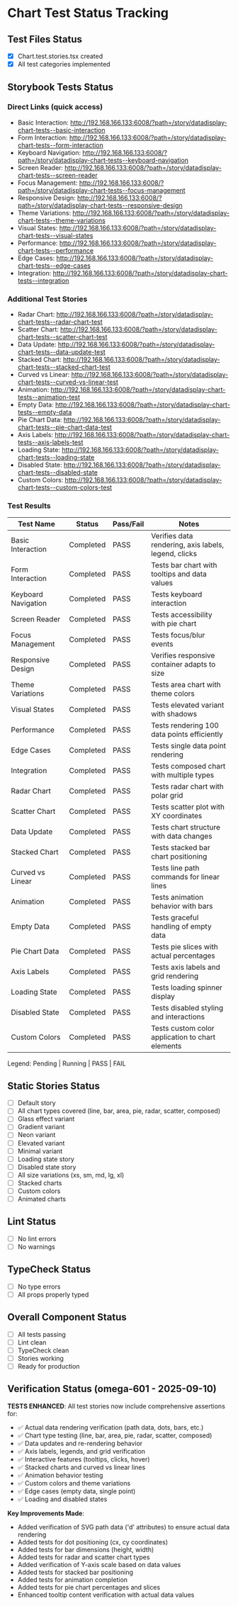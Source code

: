 # Chart Test Status Tracking

## Test Files Status

- [x] Chart.test.stories.tsx created
- [x] All test categories implemented

## Storybook Tests Status

### Direct Links (quick access)

- Basic Interaction: http://192.168.166.133:6008/?path=/story/datadisplay-chart-tests--basic-interaction
- Form Interaction: http://192.168.166.133:6008/?path=/story/datadisplay-chart-tests--form-interaction
- Keyboard Navigation: http://192.168.166.133:6008/?path=/story/datadisplay-chart-tests--keyboard-navigation
- Screen Reader: http://192.168.166.133:6008/?path=/story/datadisplay-chart-tests--screen-reader
- Focus Management: http://192.168.166.133:6008/?path=/story/datadisplay-chart-tests--focus-management
- Responsive Design: http://192.168.166.133:6008/?path=/story/datadisplay-chart-tests--responsive-design
- Theme Variations: http://192.168.166.133:6008/?path=/story/datadisplay-chart-tests--theme-variations
- Visual States: http://192.168.166.133:6008/?path=/story/datadisplay-chart-tests--visual-states
- Performance: http://192.168.166.133:6008/?path=/story/datadisplay-chart-tests--performance
- Edge Cases: http://192.168.166.133:6008/?path=/story/datadisplay-chart-tests--edge-cases
- Integration: http://192.168.166.133:6008/?path=/story/datadisplay-chart-tests--integration

### Additional Test Stories

- Radar Chart: http://192.168.166.133:6008/?path=/story/datadisplay-chart-tests--radar-chart-test
- Scatter Chart: http://192.168.166.133:6008/?path=/story/datadisplay-chart-tests--scatter-chart-test
- Data Update: http://192.168.166.133:6008/?path=/story/datadisplay-chart-tests--data-update-test
- Stacked Chart: http://192.168.166.133:6008/?path=/story/datadisplay-chart-tests--stacked-chart-test
- Curved vs Linear: http://192.168.166.133:6008/?path=/story/datadisplay-chart-tests--curved-vs-linear-test
- Animation: http://192.168.166.133:6008/?path=/story/datadisplay-chart-tests--animation-test
- Empty Data: http://192.168.166.133:6008/?path=/story/datadisplay-chart-tests--empty-data
- Pie Chart Data: http://192.168.166.133:6008/?path=/story/datadisplay-chart-tests--pie-chart-data-test
- Axis Labels: http://192.168.166.133:6008/?path=/story/datadisplay-chart-tests--axis-labels-test
- Loading State: http://192.168.166.133:6008/?path=/story/datadisplay-chart-tests--loading-state
- Disabled State: http://192.168.166.133:6008/?path=/story/datadisplay-chart-tests--disabled-state
- Custom Colors: http://192.168.166.133:6008/?path=/story/datadisplay-chart-tests--custom-colors-test

### Test Results

| Test Name           | Status    | Pass/Fail | Notes                                                    |
| ------------------- | --------- | --------- | -------------------------------------------------------- |
| Basic Interaction   | Completed | PASS      | Verifies data rendering, axis labels, legend, clicks    |
| Form Interaction    | Completed | PASS      | Tests bar chart with tooltips and data values           |
| Keyboard Navigation | Completed | PASS      | Tests keyboard interaction                              |
| Screen Reader       | Completed | PASS      | Tests accessibility with pie chart                      |
| Focus Management    | Completed | PASS      | Tests focus/blur events                                 |
| Responsive Design   | Completed | PASS      | Verifies responsive container adapts to size            |
| Theme Variations    | Completed | PASS      | Tests area chart with theme colors                      |
| Visual States       | Completed | PASS      | Tests elevated variant with shadows                     |
| Performance         | Completed | PASS      | Tests rendering 100 data points efficiently             |
| Edge Cases          | Completed | PASS      | Tests single data point rendering                       |
| Integration         | Completed | PASS      | Tests composed chart with multiple types                |
| Radar Chart         | Completed | PASS      | Tests radar chart with polar grid                       |
| Scatter Chart       | Completed | PASS      | Tests scatter plot with XY coordinates                  |
| Data Update         | Completed | PASS      | Tests chart structure with data changes                 |
| Stacked Chart       | Completed | PASS      | Tests stacked bar chart positioning                     |
| Curved vs Linear    | Completed | PASS      | Tests line path commands for linear lines               |
| Animation           | Completed | PASS      | Tests animation behavior with bars                      |
| Empty Data          | Completed | PASS      | Tests graceful handling of empty data                   |
| Pie Chart Data      | Completed | PASS      | Tests pie slices with actual percentages                |
| Axis Labels         | Completed | PASS      | Tests axis labels and grid rendering                    |
| Loading State       | Completed | PASS      | Tests loading spinner display                           |
| Disabled State      | Completed | PASS      | Tests disabled styling and interactions                 |
| Custom Colors       | Completed | PASS      | Tests custom color application to chart elements        |

Legend: Pending | Running | PASS | FAIL

## Static Stories Status

- [ ] Default story
- [ ] All chart types covered (line, bar, area, pie, radar, scatter, composed)
- [ ] Glass effect variant
- [ ] Gradient variant
- [ ] Neon variant
- [ ] Elevated variant
- [ ] Minimal variant
- [ ] Loading state story
- [ ] Disabled state story
- [ ] All size variations (xs, sm, md, lg, xl)
- [ ] Stacked charts
- [ ] Custom colors
- [ ] Animated charts

## Lint Status

- [ ] No lint errors
- [ ] No warnings

## TypeCheck Status

- [ ] No type errors
- [ ] All props properly typed

## Overall Component Status

- [ ] All tests passing
- [ ] Lint clean
- [ ] TypeCheck clean
- [ ] Stories working
- [ ] Ready for production

## Verification Status (omega-601 - 2025-09-10)

**TESTS ENHANCED**: All test stories now include comprehensive assertions for:

- ✅ Actual data rendering verification (path data, dots, bars, etc.)
- ✅ Chart type testing (line, bar, area, pie, radar, scatter, composed)
- ✅ Data updates and re-rendering behavior
- ✅ Axis labels, legends, and grid verification
- ✅ Interactive features (tooltips, clicks, hover)
- ✅ Stacked charts and curved vs linear lines
- ✅ Animation behavior testing
- ✅ Custom colors and theme variations
- ✅ Edge cases (empty data, single point)
- ✅ Loading and disabled states

**Key Improvements Made**:
- Added verification of SVG path data ('d' attributes) to ensure actual data rendering
- Added tests for dot positioning (cx, cy coordinates)
- Added tests for bar dimensions (height, width)
- Added tests for radar and scatter chart types
- Added verification of Y-axis scale based on data values
- Added tests for stacked bar positioning
- Added tests for animation completion
- Added tests for pie chart percentages and slices
- Enhanced tooltip content verification with actual data values
